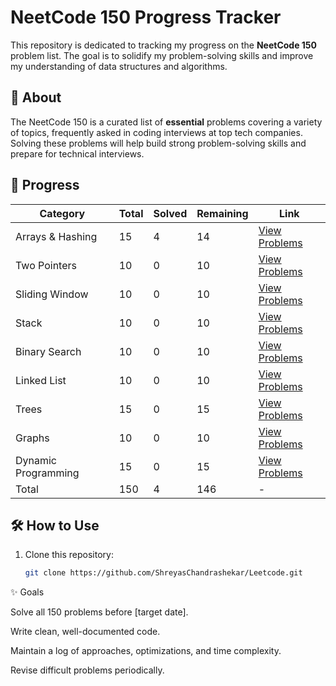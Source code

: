 # NeetCode 150 Progress Tracker

This repository is dedicated to tracking my progress on the **NeetCode 150** problem list. The goal is to solidify my problem-solving skills and improve my understanding of data structures and algorithms.

## 🚀 About
The NeetCode 150 is a curated list of **essential** problems covering a variety of topics, frequently asked in coding interviews at top tech companies. Solving these problems will help build strong problem-solving skills and prepare for technical interviews.

## 📌 Progress

| Category         | Total | Solved | Remaining | Link |
|----------------|-------|--------|----------|------|
| Arrays & Hashing | 15 | 4 | 14 | [View Problems](https://neetcode.io/roadmap) |
| Two Pointers    | 10 | 0 | 10 | [View Problems](https://neetcode.io/roadmap) |
| Sliding Window  | 10 | 0 | 10 | [View Problems](https://neetcode.io/roadmap) |
| Stack          | 10 | 0 | 10 | [View Problems](https://neetcode.io/roadmap) |
| Binary Search  | 10 | 0 | 10 | [View Problems](https://neetcode.io/roadmap) |
| Linked List    | 10 | 0 | 10 | [View Problems](https://neetcode.io/roadmap) |
| Trees         | 15 | 0 | 15 | [View Problems](https://neetcode.io/roadmap) |
| Graphs        | 10 | 0 | 10 | [View Problems](https://neetcode.io/roadmap) |
| Dynamic Programming | 15 | 0 | 15 | [View Problems](https://neetcode.io/roadmap) |
| Total         | 150 | 4 | 146 | - |

## 🛠 How to Use
1. Clone this repository:
   ```sh
   git clone https://github.com/ShreyasChandrashekar/Leetcode.git

✨ Goals

Solve all 150 problems before [target date].

Write clean, well-documented code.

Maintain a log of approaches, optimizations, and time complexity.

Revise difficult problems periodically.
